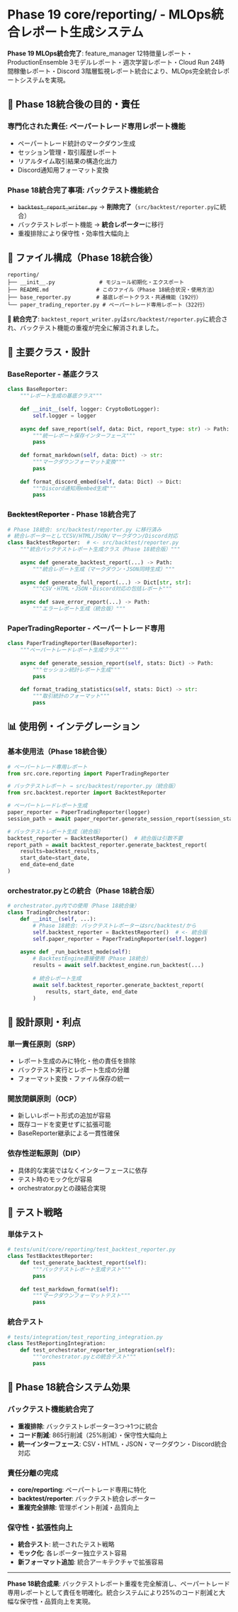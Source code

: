 # Phase 19 core/reporting/ - MLOps統合レポート生成システム

**Phase 19 MLOps統合完了**: feature_manager 12特徴量レポート・ProductionEnsemble 3モデルレポート・週次学習レポート・Cloud Run 24時間稼働レポート・Discord 3階層監視レポート統合により、MLOps完全統合レポートシステムを実現。

## 🎯 Phase 18統合後の目的・責任

### **専門化された責任**: ペーパートレード専用レポート機能
- ペーパートレード統計のマークダウン生成  
- セッション管理・取引履歴レポート
- リアルタイム取引結果の構造化出力
- Discord通知用フォーマット変換

### **Phase 18統合完了事項**: バックテスト機能統合
- ~~`backtest_report_writer.py`~~ → **削除完了**（`src/backtest/reporter.py`に統合）
- バックテストレポート機能 → **統合レポーター**に移行
- 重複排除により保守性・効率性大幅向上

## 📁 ファイル構成（Phase 18統合後）

```
reporting/
├── __init__.py              # モジュール初期化・エクスポート  
├── README.md               # このファイル（Phase 18統合状況・使用方法）
├── base_reporter.py        # 基底レポートクラス・共通機能（192行）
└── paper_trading_reporter.py # ペーパートレード専用レポート（322行）
```

**🌟 統合完了**: `backtest_report_writer.py`は`src/backtest/reporter.py`に統合され、バックテスト機能の重複が完全に解消されました。

## 🔧 主要クラス・設計

### **BaseReporter - 基底クラス**
```python
class BaseReporter:
    """レポート生成の基底クラス"""
    
    def __init__(self, logger: CryptoBotLogger):
        self.logger = logger
    
    async def save_report(self, data: Dict, report_type: str) -> Path:
        """統一レポート保存インターフェース"""
        pass
    
    def format_markdown(self, data: Dict) -> str:
        """マークダウンフォーマット変換"""
        pass
    
    def format_discord_embed(self, data: Dict) -> Dict:
        """Discord通知用embed生成"""
        pass
```

### **~~BacktestReporter~~ - Phase 18統合完了**  
```python  
# Phase 18統合: src/backtest/reporter.py に移行済み
# 統合レポーターとしてCSV/HTML/JSON/マークダウン/Discord対応
class BacktestReporter:  # <- src/backtest/reporter.py
    """統合バックテストレポート生成クラス（Phase 18統合版）"""
    
    async def generate_backtest_report(...) -> Path:
        """統合レポート生成（マークダウン・JSON同時生成）"""
        
    async def generate_full_report(...) -> Dict[str, str]:
        """CSV・HTML・JSON・Discord対応の包括レポート"""
        
    async def save_error_report(...) -> Path:
        """エラーレポート生成（統合版）"""
```

### **PaperTradingReporter - ペーパートレード専用**
```python
class PaperTradingReporter(BaseReporter):
    """ペーパートレードレポート生成クラス"""
    
    async def generate_session_report(self, stats: Dict) -> Path:
        """セッション統計レポート生成"""
        pass
    
    def format_trading_statistics(self, stats: Dict) -> str:
        """取引統計のフォーマット"""
        pass
```

## 📊 使用例・インテグレーション

### **基本使用法（Phase 18統合後）**
```python
# ペーパートレード専用レポート
from src.core.reporting import PaperTradingReporter

# バックテストレポート → src/backtest/reporter.py（統合版）
from src.backtest.reporter import BacktestReporter

# ペーパートレードレポート生成  
paper_reporter = PaperTradingReporter(logger)
session_path = await paper_reporter.generate_session_report(session_stats)

# バックテストレポート生成（統合版）
backtest_reporter = BacktestReporter()  # 統合版は引数不要
report_path = await backtest_reporter.generate_backtest_report(
    results=backtest_results,
    start_date=start_date,
    end_date=end_date
)
```

### **orchestrator.pyとの統合（Phase 18統合版）**
```python
# orchestrator.py内での使用（Phase 18統合後）
class TradingOrchestrator:
    def __init__(self, ...):
        # Phase 18統合: バックテストレポーターはsrc/backtest/から
        self.backtest_reporter = BacktestReporter()  # <- 統合版  
        self.paper_reporter = PaperTradingReporter(self.logger)
    
    async def _run_backtest_mode(self):
        # BacktestEngine直接使用（Phase 18統合）
        results = await self.backtest_engine.run_backtest(...)
        
        # 統合レポート生成
        await self.backtest_reporter.generate_backtest_report(
            results, start_date, end_date
        )
```

## 🎯 設計原則・利点

### **単一責任原則（SRP）**
- レポート生成のみに特化・他の責任を排除
- バックテスト実行とレポート生成の分離
- フォーマット変換・ファイル保存の統一

### **開放閉鎖原則（OCP）**
- 新しいレポート形式の追加が容易
- 既存コードを変更せずに拡張可能
- BaseReporter継承による一貫性確保

### **依存性逆転原則（DIP）**
- 具体的な実装ではなくインターフェースに依存
- テスト時のモック化が容易
- orchestrator.pyとの疎結合実現

## 🧪 テスト戦略

### **単体テスト**
```python
# tests/unit/core/reporting/test_backtest_reporter.py
class TestBacktestReporter:
    def test_generate_backtest_report(self):
        """バックテストレポート生成テスト"""
        pass
    
    def test_markdown_format(self):
        """マークダウンフォーマットテスト"""
        pass
```

### **統合テスト**
```python  
# tests/integration/test_reporting_integration.py
class TestReportingIntegration:
    def test_orchestrator_reporter_integration(self):
        """orchestrator.pyとの統合テスト"""
        pass
```

## 🔄 Phase 18統合システム効果

### **バックテスト機能統合完了**
- **重複排除**: バックテストレポーター3つ→1つに統合
- **コード削減**: 865行削減（25%削減）・保守性大幅向上  
- **統一インターフェース**: CSV・HTML・JSON・マークダウン・Discord統合対応

### **責任分離の完成**
- **core/reporting**: ペーパートレード専用に特化
- **backtest/reporter**: バックテスト統合レポーター  
- **重複完全排除**: 管理ポイント削減・品質向上

### **保守性・拡張性向上**
- **統合テスト**: 統一されたテスト戦略
- **モック化**: 各レポーター独立テスト容易
- **新フォーマット追加**: 統合アーキテクチャで拡張容易

---

**Phase 18統合成果**: バックテストレポート重複を完全解消し、ペーパートレード専用レポートとして責任を明確化。統合システムにより25%のコード削減と大幅な保守性・品質向上を実現。